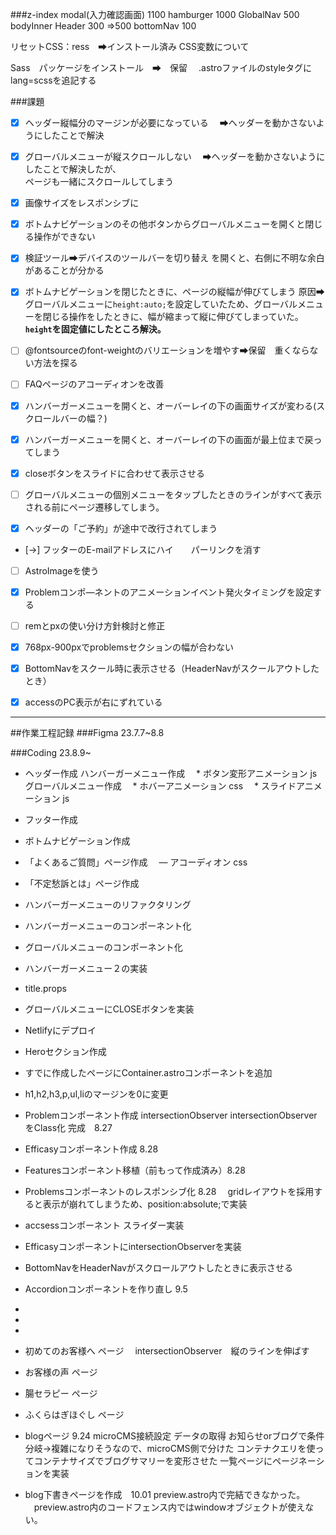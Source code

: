
###z-index
modal(入力確認画面) 1100
hamburger 1000
GlobalNav 500
bodyInner
Header 300 ⇒500
bottomNav 100




リセットCSS：ress　➡インストール済み
CSS変数について

Sass　パッケージをインストール　➡　保留
　.astroファイルのstyleタグに　lang=scssを追記する


###課題
- [x]  ヘッダー縦幅分のマージンが必要になっている
　➡ヘッダーを動かさないようにしたことで解決

- [x]  グローバルメニューが縦スクロールしない
　➡ヘッダーを動かさないようにしたことで解決したが、<br>ページも一緒にスクロールしてしまう


- [x] 画像サイズをレスポンシブに

- [x] ボトムナビゲーションのその他ボタンからグローバルメニューを開くと閉じる操作ができない

- [x] 検証ツール➡デバイスのツールバーを切り替え
を開くと、右側に不明な余白があることが分かる

- [x] ボトムナビゲーションを閉じたときに、ページの縦幅が伸びてしまう
 原因➡グローバルメニューに`height:auto;`を設定していたため、グローバルメニューを閉じる操作をしたときに、幅が縮まって縦に伸びてしまっていた。**`height`を固定値にしたところ解決。**


- [ ]  @fontsourceのfont-weightのバリエーションを増やす➡保留　重くならない方法を探る

- [ ] FAQページのアコーディオンを改善

- [X] ハンバーガーメニューを開くと、オーバーレイの下の画面サイズが変わる(スクロールバーの幅？)

- [X] ハンバーガーメニューを開くと、オーバーレイの下の画面が最上位まで戻ってしまう

- [X] closeボタンをスライドに合わせて表示させる

- [ ] グローバルメニューの個別メニューをタップしたときのラインがすべて表示される前にページ遷移してしまう。

- [X] ヘッダーの「ご予約」が途中で改行されてしまう
- [→] フッターのE-mailアドレスにハイ　　パーリンクを消す

- [ ] AstroImageを使う
- [x] Problemコンポ―ネントのアニメーションイベント発火タイミングを設定する

- [ ] remとpxの使い分け方針検討と修正

- [x] 768px-900pxでproblemsセクションの幅が合わない

- [x] BottomNavをスクール時に表示させる（HeaderNavがスクールアウトしたとき）

- [x] accessのPC表示が右にずれている
___
##作業工程記録
###Figma 23.7.7~8.8

###Coding 23.8.9~
- ヘッダー作成
ハンバーガーメニュー作成
　* ボタン変形アニメーション js
グローバルメニュー作成
　* ホバーアニメーション css
　* スライドアニメーション js

- フッター作成
- ボトムナビゲーション作成
- 「よくあるご質問」ページ作成
　― アコーディオン css
- 「不定愁訴とは」ページ作成
- ハンバーガーメニューのリファクタリング
- ハンバーガーメニューのコンポーネント化
- グローバルメニューのコンポーネント化
- ハンバーガーメニュー２の実装
- title.props
- グローバルメニューにCLOSEボタンを実装
- Netlifyにデプロイ
- Heroセクション作成

- すでに作成したページにContainer.astroコンポーネントを追加
- h1,h2,h3,p,ul,liのマージンを0に変更
- Problemコンポーネント作成
  intersectionObserver
  intersectionObserverをClass化
  完成　8.27
- Efficasyコンポーネント作成 8.28
- Featuresコンポーネント移植（前もって作成済み）8.28
- Problemsコンポーネントのレスポンシブ化 8.28
　gridレイアウトを採用すると表示が崩れてしまうため、position:absolute;で実装
- accsessコンポーネント
  スライダー実装
- EfficasyコンポーネントにintersectionObserverを実装
- BottomNavをHeaderNavがスクロールアウトしたときに表示させる
- Accordionコンポーネントを作り直し 9.5
-
-
-
- 初めてのお客様へ ページ
　intersectionObserver　縦のラインを伸ばす
- お客様の声 ページ

- 腸セラピー ページ
- ふくらはぎほぐし ページ


- blogページ 9.24
 microCMS接続設定
 データの取得
 お知らせorブログで条件分岐→複雑になりそうなので、microCMS側で分けた
 コンテナクエリを使ってコンテナサイズでブログサマリーを変形させた
 一覧ページにページネーションを実装

- blog下書きページを作成　10.01
  preview.astro内で完結できなかった。
  　preview.astro内のコードフェンス内ではwindowオブジェクトが使えない。
  　<script>内に記述すると繰り返しフィールドを取得できなかった。
  https://blog.microcms.io/astro-preview/を参考に作成
  BlogPreview.jsxコンポーネントに分離。
  PreactとSWR（データフェッチライブラリ）をインストール
  スタイリングは基本的にはCSSModulesで記述し、スコープを限定するために一部(imgのみ)をInlineStylesで記述。
  下書き中のページが一覧に表示されてしまう→MicroCMSのAPIキー管理、下書きの全取得の✅を外したら解決

- HOME blog一覧とアクセスの画像スライダーにライブラリsplideを実装　10.7

- お知らせページとHOMEのお知らせ一覧を実装 10.8
  MicroCMSからデータを取得

- ご予約・お問い合わせページ　10.9-24
  EmailJSを採用
  入力確認画面にモーダルウィンドウ
  予約か、問い合わせで表示する項目を切り替える

  JavaScriptだけで実装しようとすると、環境変数がDevToolから見えてしまうため、
  reactで作り直し

  radioボタンの挙動に問題あり。
  マークのオン、オフに合わせてvalueを切り替えるようにしたい。

  datepicker.jsを使用
  実装して、開発環境では正常に動作したが、デプロイ後に<DatePicker />の部分が<[object Object]>に変ってしまい、解決法を見出せなかったため、断念。

- lighthouse performance スコアの改善のための細かなチューニング  10.25-28

- ハンバーガーメニューのバグの修正　10.29

- ヘッダーメニューをグリッドレイアウトで再構築　10.29

メタディスクリプション

✅セロトニン記事作成　ボタンリンク


GlobalMenuを開くとき、ヘッダーとフッターがガタつく

画像データの差し替え


blog個別ページにページネーションを実装しようと試みたが断念。
paginate()はslugを用いたダイナミックルーティングの個別ページでは使えないため、スキーマの設定から必要なデータを自分で用意する必要がある。現在のスキルではキャパオーバー。

要チェック！　課題　ブログ一覧ページはmicroCMSの記事更新をするだけで反映されるが、個別記事は404が出てしまう。


fadeinクラスのintersectionObseverアニメーションはEfficasy.astro内に定義
fadeinImgクラスのintersectionObseverアニメーションはFeatures.astro内に定義
